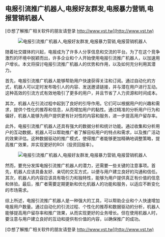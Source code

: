 ## **电报引流推广机器人,电报好友群发,电报暴力营销,电报营销机器人**

[😍想了解推广相关软件的朋友请登录 http://www.vst.tw](http://www.vst.tw)

 <center><img src="https://vst.tw/MP4/tuiguang/png/6.png" alt="电报引流推广机器人,电报好友群发,电报暴力营销,电报营销机器人"></center>

随着社交媒体的兴起，电报成为了许多人分享信息和交流的平台。为了在这个竞争激烈的环境中脱颖而出，许多企业和个人开始使用电报引流推广机器人，以加速用户增长。本文将探讨电报引流推广机器人的优势和作用，以及如何充分利用其潜力。

首先，电报引流推广机器人能够帮助用户快速获得关注和订阅。通过自动化的方式，机器人可以定时发布吸引人的内容、发送邀请链接，并与潜在用户进行互动。这种高效的引流方式有效地吸引了更多的用户，并且节省了人力资源和时间成本。

其次，机器人在引流过程中起到了良好的引导作用。它们可以根据用户的兴趣和需求，提供个性化的推荐和信息，从而增加用户的黏性。通过精准的分析用户行为和偏好，机器人能够为用户提供更有针对性的内容和服务，进一步提高用户留存率。

此外，电报引流推广机器人还具有强大的数据分析和统计功能。通过收集和分析用户的互动数据，机器人可以帮助推广者了解目标用户的特点和需求，以及推广活动的效果评估。这种数据驱动的推广模式，使得推广者能够更加精确地调整策略，提高推广效果，并实现更好的ROI（投资回报率）。

 <center><img src="https://vst.tw/MP4/tuiguang/png/0.png" alt="电报引流推广机器人,电报好友群发,电报暴力营销,电报营销机器人"></center>

然而，要充分发挥电报引流推广机器人的潜力，还需要一些关键的注意事项。首先，机器人应该具备友好、亲切的交互方式，以便与用户建立良好的沟通和信任。其次，机器人的内容应该具有吸引力和独特性，能够为用户提供真正有价值的信息和体验。最后，推广者需要定期更新和优化机器人的功能和服务，以适应不断变化的市场需求。

综上所述，电报引流推广机器人是一种强大的工具，可以帮助企业和个人快速增加电报用户数量。通过自动化的引流过程、个性化的推荐和数据驱动的分析，机器人能够提高用户留存率和推广效果，从而实现更好的业务增长。但在使用机器人时，要注意与用户建立良好的互动和提供有价值的内容，以确保推广的成功。

[😍想了解推广相关软件的朋友请登录 http://www.vst.tw](http://www.vst.tw)



